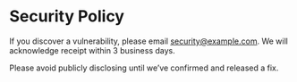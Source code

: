 # Security Policy

If you discover a vulnerability, please email security@example.com. We will acknowledge receipt within 3 business days.

Please avoid publicly disclosing until we’ve confirmed and released a fix.